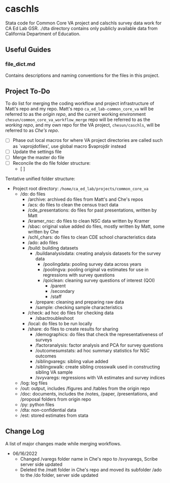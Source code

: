 # caschls
 Stata code for Common Core VA project and calschls survey data work for CA Ed Lab GSR. ./dta directory contains only publicly available data from California Department of Education.

## Useful Guides

### file_dict.md
Contains descriptions and naming conventions for the files in this project.



## Project To-Do
To do list for merging the coding workflow and project infrastructure of Matt's repo and my repo. Matt's repo ```ca_ed_lab-common_core_va``` will be referred to as the *origin repo*, and the current working environment ```chesun/common_core_va_workflow_merge``` repo will be referred to as the *working repo*, and my own repo for the VA project, ```chesun/caschls```, will be referred to as *Che's repo*.
- [ ] Phase out local macros for where VA project directories are called such as `vaprojdofiles', use global macro $vaprojdir instead
- [ ] Update the settings file
- [ ] Merge the master do file
- [ ] Reconcile the do file folder structure:
  - [ ]


Tentative unified folder structure:
- Project root directory: ```/home/ca_ed_lab/projects/common_core_va```
  - /do: do files
    - /archive: archived do files from Matt's and Che's repos
    - /acs: do files to clean the census tract data
    - /cde_presentations: do files for past presentations, written by Matt
    - /kramer_nsc: do files to clean NSC data written by Kramer
    - /sbac: original value added do files, mostly written by Matt, some written by Che
    - /schl_chars: do files to clean CDE school characteristics data
    - /ado: ado files
    - /build: building datasets
      - /buildanalysisdata: creating analysis datasets for the survey data
        - /poolingdata: pooling survey data across years
        - /poolingva: pooling original va estimates for use in regressions with survey questions
        - /qoiclean: cleaning survey questions of interest (QOI)
          - /parent
          - /secondary
          - /staff
      - /prepare: cleaning and preparing raw data
      - /sample: checking sample characteristics
    - /check: ad hoc do files for checking data
      - /sbactroubleshoot
    - /local: do files to be run locally
    - /share: do files to create results for sharing
      - /demographics: do files that check the representativeness of surveys
      - /factoranalysis: factor analysis and PCA for survey questions
      - /outcomesumstats: ad hoc summary statistics for NSC outcomes
      - /siblingvaregs: sibling value added
      - /siblingxwalk: create sibling crosswalk used in constructing sibling VA sample
      - /svyvaregs: regressions with VA estimates and survey indices 
  - /log: log files
  - /out: output, includes /figures and /tables from the origin repo
  - /doc: documents, includes the /notes, /paper, /presentations, and /proposal folders from origin repo
  - /py: python files
  - /dta: non-confidential data
  - /est: stored estimates from stata



## Change Log
A list of major changes made while merging workflows.
- 06/16/2022
  - Changed /varegs folder name in Che's repo to /svyvaregs, Scribe server side updated
  - Deleted the /matt folder in Che's repo and moved its subfolder /ado to the /do folder, server side updated
